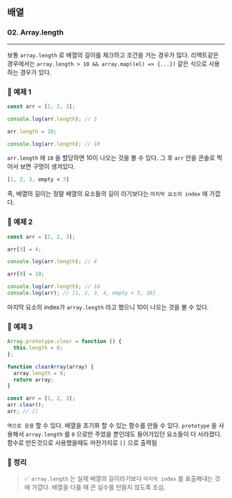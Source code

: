 ## 배열

### 02. Array.length

---

보통 `array.length` 로 배열의 길이를 체크하고 조건을 거는 경우가 많다. 리액트같은 경우에서는 `array.length > 10 && array.map((el) => {...})` 같은 식으로 사용하는 경우가 있다.

### 📌 예제 1

```js
const arr = [1, 2, 3];

console.log(arr.length); // 3

arr.length = 10;

console.log(arr.length); // 10
```

`arr.length` 에 `10` 을 할당하면 10이 나오는 것을 볼 수 있다. 그 후 `arr` 안을 콘솔로 찍어서 보면
구멍이 생겨있다.

```js
[1, 2, 3, empty × 7]
```

즉, 배열의 길이는 정말 배열의 요소들의 길이 라기보다는 `마지막 요소의 index` 에 가깝다.

### 📌 예제 2

```js
const arr = [1, 2, 3];

arr[3] = 4;

console.log(arr.length); // 4

arr[9] = 10;

console.log(arr.length); // 10
console.log(arr); // [1, 2, 3, 4, empty × 5, 10]
```

마지막 요소의 index가 `array.length` 라고 했으니 10이 나오는 것을 볼 수 있다.

### 📌 예제 3

```js
Array.prototype.clear = function () {
  this.length = 0;
};

function clearArray(array) {
  array.length = 0;
  return array;
}

const arr = [1, 2, 3];
arr.clear();
arr; // []
```

`역으로 응용` 할 수 있다. 배열을 초기화 할 수 있는 함수를 만들 수 있다. `prototype` 을 사용해서 `array.length` 를 `0` 으로만 주었을 뿐인데도 들어가있던 요소들이 다 사라졌다.
함수로 만든것으로 사용했을때도 마찬가지로 `[]` 으로 출력됨

### 📌 정리

> ✅ `array.length` 는 실제 배열의 길이라기보다 `마지막 index` 를 표출해내는 것에 가깝다. 배열을 다룰 때 큰 실수를 만들지 않도록 조심.
